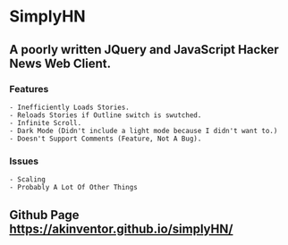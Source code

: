 # SimplyHN
## A poorly written JQuery and JavaScript Hacker News Web Client.

### Features
    - Inefficiently Loads Stories.
    - Reloads Stories if Outline switch is swutched.
    - Infinite Scroll.
    - Dark Mode (Didn't include a light mode because I didn't want to.)
    - Doesn't Support Comments (Feature, Not A Bug).

### Issues
    - Scaling
    - Probably A Lot Of Other Things

## Github Page <https://akinventor.github.io/simplyHN/>